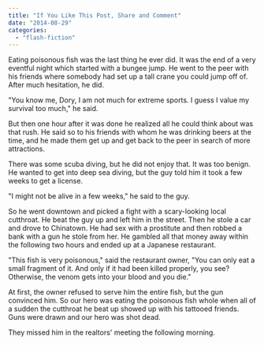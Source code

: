 ```yaml
---
title: "If You Like This Post, Share and Comment"
date: "2014-08-29"
categories: 
  - "flash-fiction"
---
```


Eating poisonous fish was the last thing he ever did. It was the end of a very eventful night which started with a bungee jump. He went to the peer with his friends where somebody had set up a tall crane you could jump off of. After much hesitation, he did.

"You know me, Dory, I am not much for extreme sports. I guess I value my survival too much," he said.

But then one hour after it was done he realized all he could think about was that rush. He said so to his friends with whom he was drinking beers at the time, and he made them get up and get back to the peer in search of more attractions.

There was some scuba diving, but he did not enjoy that. It was too benign. He wanted to get into deep sea diving, but the guy told him it took a few weeks to get a license.

"I might not be alive in a few weeks," he said to the guy.

So he went downtown and picked a fight with a scary-looking local cutthroat. He beat the guy up and left him in the street. Then he stole a car and drove to Chinatown. He had sex with a prostitute and then robbed a bank with a gun he stole from her. He gambled all that money away within the following two hours and ended up at a Japanese restaurant.

"This fish is very poisonous," said the restaurant owner, "You can only eat a small fragment of it. And only if it had been killed properly, you see? Otherwise, the venom gets into your blood and you die."

At first, the owner refused to serve him the entire fish, but the gun convinced him. So our hero was eating the poisonous fish whole when all of a sudden the cutthroat he beat up showed up with his tattooed friends. Guns were drawn and our hero was shot dead.

They missed him in the realtors' meeting the following morning.
